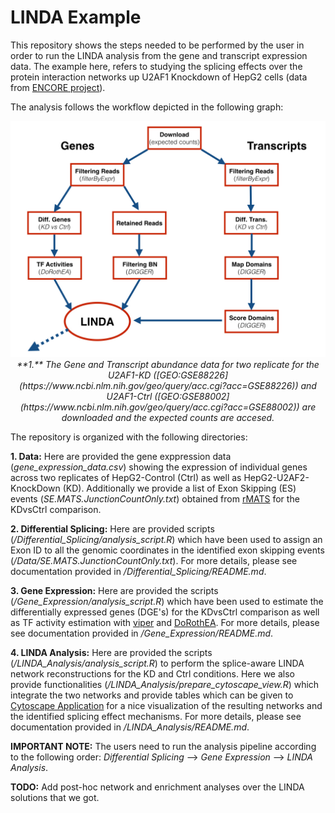 # LINDA Example

This repository shows the steps needed to be performed by the user in order to run the LINDA analysis from the gene and transcript expression data. The example here, refers to studying the splicing effects over the protein interaction networks up U2AF1 Knockdown of HepG2 cells (data from [ENCORE project](https://www.encodeproject.org/encore-matrix/?type=Experiment&status=released&internal_tags=ENCORE)). 

The analysis follows the workflow depicted in the following graph:

<p align="center">
    <img src="https://github.com/enio23/LINDA_Example/blob/main/pipeline.jpeg" alt>
    <em>**1.** The Gene and Transcript abundance data for two replicate for the U2AF1-KD ([GEO:GSE88226](https://www.ncbi.nlm.nih.gov/geo/query/acc.cgi?acc=GSE88226)) and U2AF1-Ctrl ([GEO:GSE88002](https://www.ncbi.nlm.nih.gov/geo/query/acc.cgi?acc=GSE88002)) are downloaded and the expected counts are accesed. </em>
</p>

The repository is organized with the following directories:

**1. Data:** Here are provided the gene exppression data (*gene_expression_data.csv*) showing the expression of individual genes across two replicates of HepG2-Control (Ctrl) as well as HepG2-U2AF2-KnockDown (KD). Additionally we provide a list of Exon Skipping (ES) events (*SE.MATS.JunctionCountOnly.txt*) obtained from [rMATS](https://www.pnas.org/content/111/51/E5593) for the KDvsCtrl comparison.

**2. Differential Splicing:** Here are provided scripts (*/Differential_Splicing/analysis_script.R*) which have been used to assign an Exon ID to all the genomic coordinates in the identified exon skipping events (*/Data/SE.MATS.JunctionCountOnly.txt*). For more details, please see documentation provided in */Differential_Splicing/README.md*.

**3. Gene Expression:** Here are provided the scripts (*/Gene_Expression/analysis_script.R*) which have been used to estimate the differentially expressed genes (DGE's) for the KDvsCtrl comparison as well as TF activity estimation with [viper](https://www.bioconductor.org/packages/release/bioc/html/viper.html) and [DoRothEA](https://www.bioconductor.org/packages/release/bioc/html/viper.html). For more details, please see documentation provided in */Gene_Expression/README.md*.

**4. LINDA Analysis:** Here are provided the scripts (*/LINDA_Analysis/analysis_script.R*) to perform the splice-aware LINDA network reconstructions for the KD and Ctrl conditions. Here we also provide functionalities (*/LINDA_Analysis/prepare_cytoscape_view.R*) which integrate the two networks and provide tables which can be given to [Cytoscape Application](https://cytoscape.org/) for a nice visualization of the resulting networks and the identified splicing effect mechanisms. For more details, please see documentation provided in */LINDA_Analysis/README.md*.

**IMPORTANT NOTE:** The users need to run the analysis pipeline according to the following order: *Differential Splicing* --> *Gene Expression* --> *LINDA Analysis*.

**TODO:** Add post-hoc network and enrichment analyses over the LINDA solutions that we got.
